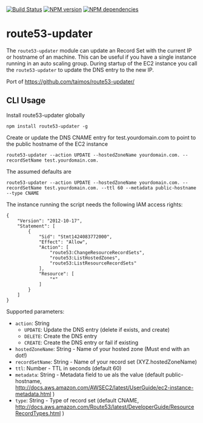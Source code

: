 [![Build Status](https://secure.travis-ci.org/widdix/node-route53-updater.png)](http://travis-ci.org/widdix/node-route53-updater)
[![NPM version](https://badge.fury.io/js/route53-updater.png)](http://badge.fury.io/js/route53-updater)
[![NPM dependencies](https://david-dm.org/widdix/node-route53-updater.png)](https://david-dm.org/widdix/node-route53-updater)

# route53-updater

The `route53-updater` module can update an Record Set with the current IP or hostname of an machine. This can be useful if you have a single instance running in an auto scaling group. During startup of the EC2 instance you call the `route53-updater` to update the DNS entry to the new IP.  

Port of https://github.com/taimos/route53-updater/

## CLI Usage

Install route53-updater globally

	npm install route53-updater -g

Create or update the DNS CNAME entry for test.yourdomain.com to point to the public hostname of the EC2 instance

	route53-updater --action UPDATE --hostedZoneName yourdomain.com. --recordSetName test.yourdomain.com. 

The assumed defaults are

	route53-updater --action UPDATE --hostedZoneName yourdomain.com. --recordSetName test.yourdomain.com. --ttl 60 --metadata public-hostname --type CNAME

The instance running the script needs the following IAM access rights:

	{
		"Version": "2012-10-17",
		"Statement": [
			{
				"Sid": "Stmt1424083772000",
				"Effect": "Allow",
				"Action": [
					"route53:ChangeResourceRecordSets",
					"route53:ListHostedZones",
					"route53:ListResourceRecordSets"
				],
				"Resource": [
					"*"
				]
			}
		]
	}

Supported parameters:

* `action`: String
	* `UPDATE`: Update the DNS entry (delete if exists, and create)
	* `DELETE`: Create the DNS entry
	* `CREATE`: Create the DNS entry or fail if existing
* `hostedZoneName`: String - Name of your hosted zone (Must end with an dot!)
* `recordSetName`: String - Name of your record set (XYZ.hostedZoneName)
* `ttl`: Number - TTL in seconds (default 60)
* `metadata`: String - Metadata field to ue als the value (default public-hostname, http://docs.aws.amazon.com/AWSEC2/latest/UserGuide/ec2-instance-metadata.html )
* `type`: String - Type of record set (default CNAME, http://docs.aws.amazon.com/Route53/latest/DeveloperGuide/ResourceRecordTypes.html )
